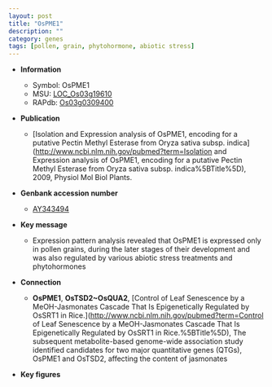 ```yaml
---
layout: post
title: "OsPME1"
description: ""
category: genes
tags: [pollen, grain, phytohormone, abiotic stress]
---
```


* **Information**  
    + Symbol: OsPME1  
    + MSU: [LOC_Os03g19610](http://rice.plantbiology.msu.edu/cgi-bin/ORF_infopage.cgi?orf=LOC_Os03g19610)  
    + RAPdb: [Os03g0309400](http://rapdb.dna.affrc.go.jp/viewer/gbrowse_details/irgsp1?name=Os03g0309400)  

* **Publication**  
    + [Isolation and Expression analysis of OsPME1, encoding for a putative Pectin Methyl Esterase from Oryza sativa subsp. indica](http://www.ncbi.nlm.nih.gov/pubmed?term=Isolation and Expression analysis of OsPME1, encoding for a putative Pectin Methyl Esterase from Oryza sativa subsp. indica%5BTitle%5D), 2009, Physiol Mol Biol Plants.

* **Genbank accession number**  
    + [AY343494](http://www.ncbi.nlm.nih.gov/nuccore/AY343494)

* **Key message**  
    + Expression pattern analysis revealed that OsPME1 is expressed only in pollen grains, during the later stages of their development and was also regulated by various abiotic stress treatments and phytohormones

* **Connection**  
    + __OsPME1__, __OsTSD2~OsQUA2__, [Control of Leaf Senescence by a MeOH-Jasmonates Cascade That Is Epigenetically Regulated by OsSRT1 in Rice.](http://www.ncbi.nlm.nih.gov/pubmed?term=Control of Leaf Senescence by a MeOH-Jasmonates Cascade That Is Epigenetically Regulated by OsSRT1 in Rice.%5BTitle%5D), The subsequent metabolite-based genome-wide association study identified candidates for two major quantitative genes (QTGs), OsPME1 and OsTSD2, affecting the content of jasmonates

* **Key figures**  



